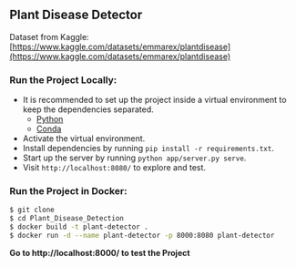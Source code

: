 ## Plant Disease Detector

Dataset from Kaggle: [https://www.kaggle.com/datasets/emmarex/plantdisease](https://www.kaggle.com/datasets/emmarex/plantdisease)

### Run the Project Locally:

- It is recommended to set up the project inside a virtual environment to keep the dependencies separated.
    * [Python](https://realpython.com/python-virtual-environments-a-primer/#why-the-need-for-virtual-environments)
    * [Conda](https://docs.conda.io/projects/conda/en/latest/user-guide/tasks/manage-environments.html)
- Activate the virtual environment.
- Install dependencies by running `pip install -r requirements.txt`.
- Start up the server by running `python app/server.py serve`.
- Visit ```http://localhost:8080/``` to explore and test.

### Run the Project in Docker:

  ```bash
  $ git clone 
  $ cd Plant_Disease_Detection
  $ docker build -t plant-detector .
  $ docker run -d --name plant-detector -p 8000:8080 plant-detector
  ```
  **Go to http://localhost:8000/ to test the Project**
